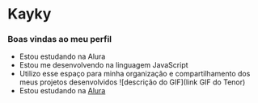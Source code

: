 # Kayky
### Boas vindas ao meu perfil
- Estou estudando na Alura
- Estou me desenvolvendo na linguagem JavaScript
- Utilizo esse espaço para minha organização e compartilhamento dos meus projetos desenvolvidos
![descrição do GIF](link GIF do Tenor)
- Estou estudando na [Alura](https://www.alura.com.br)
